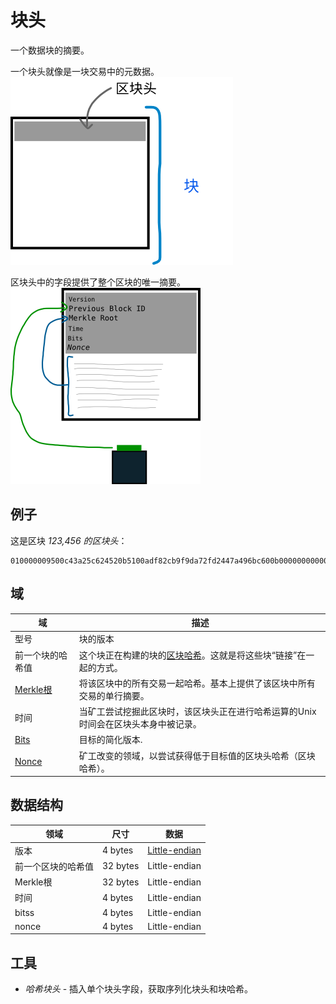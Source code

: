 # 块头
一个数据块的摘要。

一个块头就像是一块交易中的元数据。
![block-header-1.png](img/block-header-1.png)

区块头中的字段提供了整个区块的唯一摘要。
![block-header-2.png](img/block-header-2.png)

## 例子
这是区块 *123,456 的区块头*：
```
010000009500c43a25c624520b5100adf82cb9f9da72fd2447a496bc600b0000000000006cd862370395dedf1da2841ccda0fc489e3039de5f1ccddef0e834991a65600ea6c8cb4db3936a1ae3143991
```

## 域

|域| 描述|
|---|---|
|型号 |	块的版本|
|前一个块的哈希值| 这个块正在构建的块的[区块哈希](../block-hash/block-hash.md)。这就是将这些块“链接”在一起的方式。|
|[Merkle根](./merkle-root/merkle-root.md)|将该区块中的所有交易一起哈希。基本上提供了该区块中所有交易的单行摘要。|
|时间 | 当矿工尝试挖掘此区块时，该区块头正在进行哈希运算的Unix时间会在区块头本身中被记录。|
|[Bits](../block-header/bits/bits.md) |	目标的简化版本.|
|[Nonce](./Nonce/Nonce.md) |矿工改变的领域，以尝试获得低于目标值的区块头哈希（区块哈希）。|

## 数据结构

|领域|	尺寸|	数据|
|---|---|---|
|版本|	4 bytes|[Little-endian](../../Other/Little-endian/Little-Endian.md)|
|前一个区块的哈希值|	32 bytes|	Little-endian|
|Merkle根|	32 bytes|	Little-endian|
|时间|	4 bytes|	Little-endian|
|bitss|	4 bytes|	Little-endian|
|nonce|	4 bytes|	Little-endian|

## 工具
* *哈希块头* - 插入单个块头字段，获取序列化块头和块哈希。